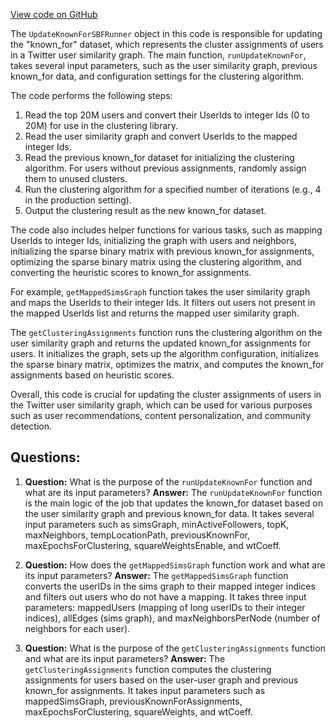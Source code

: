 [View code on GitHub](https://github.com/misbahsy/the-algorithm/src/scala/com/twitter/simclusters_v2/scalding/update_known_for/UpdateKnownForSBFRunner.scala)

The `UpdateKnownForSBFRunner` object in this code is responsible for updating the "known_for" dataset, which represents the cluster assignments of users in a Twitter user similarity graph. The main function, `runUpdateKnownFor`, takes several input parameters, such as the user similarity graph, previous known_for data, and configuration settings for the clustering algorithm.

The code performs the following steps:

1. Read the top 20M users and convert their UserIds to integer Ids (0 to 20M) for use in the clustering library.
2. Read the user similarity graph and convert UserIds to the mapped integer Ids.
3. Read the previous known_for dataset for initializing the clustering algorithm. For users without previous assignments, randomly assign them to unused clusters.
4. Run the clustering algorithm for a specified number of iterations (e.g., 4 in the production setting).
5. Output the clustering result as the new known_for dataset.

The code also includes helper functions for various tasks, such as mapping UserIds to integer Ids, initializing the graph with users and neighbors, initializing the sparse binary matrix with previous known_for assignments, optimizing the sparse binary matrix using the clustering algorithm, and converting the heuristic scores to known_for assignments.

For example, `getMappedSimsGraph` function takes the user similarity graph and maps the UserIds to their integer Ids. It filters out users not present in the mapped UserIds list and returns the mapped user similarity graph.

The `getClusteringAssignments` function runs the clustering algorithm on the user similarity graph and returns the updated known_for assignments for users. It initializes the graph, sets up the algorithm configuration, initializes the sparse binary matrix, optimizes the matrix, and computes the known_for assignments based on heuristic scores.

Overall, this code is crucial for updating the cluster assignments of users in the Twitter user similarity graph, which can be used for various purposes such as user recommendations, content personalization, and community detection.
## Questions: 
 1. **Question:** What is the purpose of the `runUpdateKnownFor` function and what are its input parameters?
   **Answer:** The `runUpdateKnownFor` function is the main logic of the job that updates the known_for dataset based on the user similarity graph and previous known_for data. It takes several input parameters such as simsGraph, minActiveFollowers, topK, maxNeighbors, tempLocationPath, previousKnownFor, maxEpochsForClustering, squareWeightsEnable, and wtCoeff.

2. **Question:** How does the `getMappedSimsGraph` function work and what are its input parameters?
   **Answer:** The `getMappedSimsGraph` function converts the userIDs in the sims graph to their mapped integer indices and filters out users who do not have a mapping. It takes three input parameters: mappedUsers (mapping of long userIDs to their integer indices), allEdges (sims graph), and maxNeighborsPerNode (number of neighbors for each user).

3. **Question:** What is the purpose of the `getClusteringAssignments` function and what are its input parameters?
   **Answer:** The `getClusteringAssignments` function computes the clustering assignments for users based on the user-user graph and previous known_for assignments. It takes input parameters such as mappedSimsGraph, previousKnownForAssignments, maxEpochsForClustering, squareWeights, and wtCoeff.
